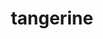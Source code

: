 ---
layout: food&drink
title: tangerine
emoji: tangerine
permalink: 🍊.html
image: assets/img/3moji/tangerine.png
---
